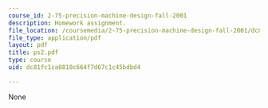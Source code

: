 ```yaml
---
course_id: 2-75-precision-machine-design-fall-2001
description: Homework assignment.
file_location: /coursemedia/2-75-precision-machine-design-fall-2001/dc81fc1ca8810c664f7d67c1c45bdbd4_ps2.pdf
file_type: application/pdf
layout: pdf
title: ps2.pdf
type: course
uid: dc81fc1ca8810c664f7d67c1c45bdbd4

---
```

None